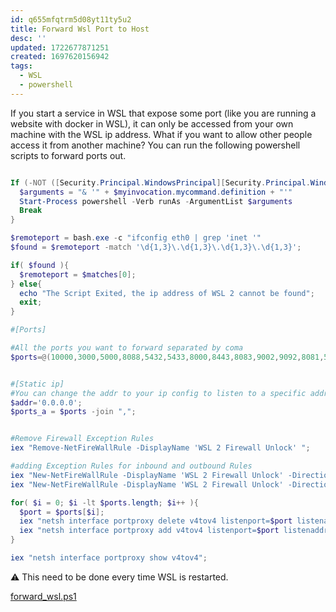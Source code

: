 ```yaml
---
id: q655mfqtrm5d08yt11ty5u2
title: Forward Wsl Port to Host
desc: ''
updated: 1722677871251
created: 1697620156942
tags:
  - WSL
  - powershell
---
```

If you start a service in WSL that expose some port (like you are running a website with docker in WSL), it can only be accessed from your own machine with the WSL ip address. What if you want to allow other people access it from another machine? You can run the following powershell scripts to forward ports out.

```powershell

If (-NOT ([Security.Principal.WindowsPrincipal][Security.Principal.WindowsIdentity]::GetCurrent()).IsInRole([Security.Principal.WindowsBuiltInRole] "Administrator")) {   
  $arguments = "& '" + $myinvocation.mycommand.definition + "'"
  Start-Process powershell -Verb runAs -ArgumentList $arguments
  Break
}

$remoteport = bash.exe -c "ifconfig eth0 | grep 'inet '"
$found = $remoteport -match '\d{1,3}\.\d{1,3}\.\d{1,3}\.\d{1,3}';

if( $found ){
  $remoteport = $matches[0];
} else{
  echo "The Script Exited, the ip address of WSL 2 cannot be found";
  exit;
}

#[Ports]

#All the ports you want to forward separated by coma
$ports=@(10000,3000,5000,8088,5432,5433,8000,8443,8083,9002,9092,8081,5601,3030,3080);


#[Static ip]
#You can change the addr to your ip config to listen to a specific address
$addr='0.0.0.0';
$ports_a = $ports -join ",";


#Remove Firewall Exception Rules
iex "Remove-NetFireWallRule -DisplayName 'WSL 2 Firewall Unlock' ";

#adding Exception Rules for inbound and outbound Rules
iex "New-NetFireWallRule -DisplayName 'WSL 2 Firewall Unlock' -Direction Outbound -LocalPort $ports_a -Action Allow -Protocol TCP";
iex "New-NetFireWallRule -DisplayName 'WSL 2 Firewall Unlock' -Direction Inbound -LocalPort $ports_a -Action Allow -Protocol TCP";

for( $i = 0; $i -lt $ports.length; $i++ ){
  $port = $ports[$i];
  iex "netsh interface portproxy delete v4tov4 listenport=$port listenaddress=$addr";
  iex "netsh interface portproxy add v4tov4 listenport=$port listenaddress=$addr connectport=$port connectaddress=$remoteport";
}

iex "netsh interface portproxy show v4tov4";
```

⚠️ This need to be done every time WSL is restarted.

[forward_wsl.ps1](/assets/scripts/forward_wsl.ps1)